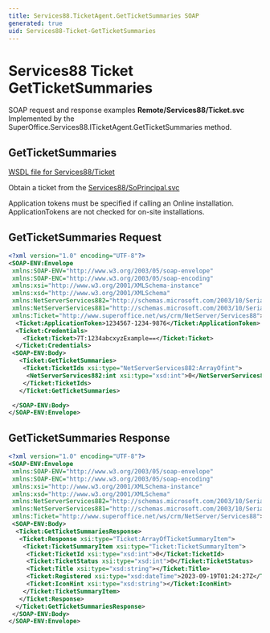 ```yaml
---
title: Services88.TicketAgent.GetTicketSummaries SOAP
generated: true
uid: Services88-Ticket-GetTicketSummaries
---
```


# Services88 Ticket GetTicketSummaries

SOAP request and response examples **Remote/Services88/Ticket.svc**
Implemented by the <see cref="M:SuperOffice.Services88.ITicketAgent.GetTicketSummaries">SuperOffice.Services88.ITicketAgent.GetTicketSummaries</see> method.

## GetTicketSummaries





[WSDL file for Services88/Ticket](../Services88-Ticket.md)

Obtain a ticket from the [Services88/SoPrincipal.svc](../SoPrincipal/index.md)

Application tokens must be specified if calling an Online installation. ApplicationTokens are not checked for on-site installations.

## GetTicketSummaries Request

```xml
<?xml version="1.0" encoding="UTF-8"?>
<SOAP-ENV:Envelope
 xmlns:SOAP-ENV="http://www.w3.org/2003/05/soap-envelope"
 xmlns:SOAP-ENC="http://www.w3.org/2003/05/soap-encoding"
 xmlns:xsi="http://www.w3.org/2001/XMLSchema-instance"
 xmlns:xsd="http://www.w3.org/2001/XMLSchema"
 xmlns:NetServerServices882="http://schemas.microsoft.com/2003/10/Serialization/Arrays"
 xmlns:NetServerServices881="http://schemas.microsoft.com/2003/10/Serialization/"
 xmlns:Ticket="http://www.superoffice.net/ws/crm/NetServer/Services88">
  <Ticket:ApplicationToken>1234567-1234-9876</Ticket:ApplicationToken>
  <Ticket:Credentials>
    <Ticket:Ticket>7T:1234abcxyzExample==</Ticket:Ticket>
  </Ticket:Credentials>
 <SOAP-ENV:Body>
   <Ticket:GetTicketSummaries>
    <Ticket:TicketIds xsi:type="NetServerServices882:ArrayOfint">
     <NetServerServices882:int xsi:type="xsd:int">0</NetServerServices882:int>
    </Ticket:TicketIds>
   </Ticket:GetTicketSummaries>

 </SOAP-ENV:Body>
</SOAP-ENV:Envelope>

```


## GetTicketSummaries Response

```xml
<?xml version="1.0" encoding="UTF-8"?>
<SOAP-ENV:Envelope
 xmlns:SOAP-ENV="http://www.w3.org/2003/05/soap-envelope"
 xmlns:SOAP-ENC="http://www.w3.org/2003/05/soap-encoding"
 xmlns:xsi="http://www.w3.org/2001/XMLSchema-instance"
 xmlns:xsd="http://www.w3.org/2001/XMLSchema"
 xmlns:NetServerServices882="http://schemas.microsoft.com/2003/10/Serialization/Arrays"
 xmlns:NetServerServices881="http://schemas.microsoft.com/2003/10/Serialization/"
 xmlns:Ticket="http://www.superoffice.net/ws/crm/NetServer/Services88">
 <SOAP-ENV:Body>
  <Ticket:GetTicketSummariesResponse>
   <Ticket:Response xsi:type="Ticket:ArrayOfTicketSummaryItem">
    <Ticket:TicketSummaryItem xsi:type="Ticket:TicketSummaryItem">
     <Ticket:TicketId xsi:type="xsd:int">0</Ticket:TicketId>
     <Ticket:TicketStatus xsi:type="xsd:int">0</Ticket:TicketStatus>
     <Ticket:Title xsi:type="xsd:string"></Ticket:Title>
     <Ticket:Registered xsi:type="xsd:dateTime">2023-09-19T01:24:27Z</Ticket:Registered>
     <Ticket:IconHint xsi:type="xsd:string"></Ticket:IconHint>
    </Ticket:TicketSummaryItem>
   </Ticket:Response>
  </Ticket:GetTicketSummariesResponse>
 </SOAP-ENV:Body>
</SOAP-ENV:Envelope>

```

